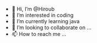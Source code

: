 - 👋 Hi, I’m @Hiroub
- 👀 I’m interested in coding
- 🌱 I’m currently learning java
- 💞️ I’m looking to collaborate on ...
- 📫 How to reach me ...

<!---
Hiroub/Hiroub is a ✨ special ✨ repository because its `README.md` (this file) appears on your GitHub profile.
You can click the Preview link to take a look at your changes.
--->
